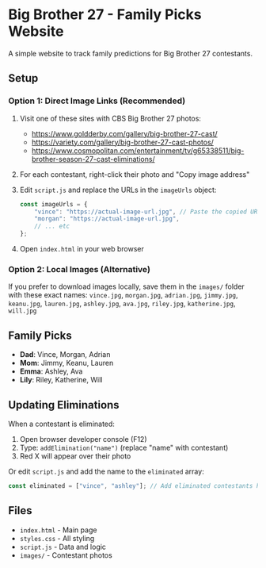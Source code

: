 # Big Brother 27 - Family Picks Website

A simple website to track family predictions for Big Brother 27 contestants.

## Setup

### Option 1: Direct Image Links (Recommended)
1. Visit one of these sites with CBS Big Brother 27 photos:
   - https://www.goldderby.com/gallery/big-brother-27-cast/
   - https://variety.com/gallery/big-brother-27-cast-photos/
   - https://www.cosmopolitan.com/entertainment/tv/g65338511/big-brother-season-27-cast-eliminations/

2. For each contestant, right-click their photo and "Copy image address"

3. Edit `script.js` and replace the URLs in the `imageUrls` object:
   ```javascript
   const imageUrls = {
       "vince": "https://actual-image-url.jpg", // Paste the copied URL here
       "morgan": "https://actual-image-url.jpg",
       // ... etc
   };
   ```

4. Open `index.html` in your web browser

### Option 2: Local Images (Alternative)
If you prefer to download images locally, save them in the `images/` folder with these exact names:
`vince.jpg`, `morgan.jpg`, `adrian.jpg`, `jimmy.jpg`, `keanu.jpg`, `lauren.jpg`, `ashley.jpg`, `ava.jpg`, `riley.jpg`, `katherine.jpg`, `will.jpg`

## Family Picks

- **Dad**: Vince, Morgan, Adrian
- **Mom**: Jimmy, Keanu, Lauren
- **Emma**: Ashley, Ava
- **Lily**: Riley, Katherine, Will

## Updating Eliminations

When a contestant is eliminated:

1. Open browser developer console (F12)
2. Type: `addElimination("name")` (replace "name" with contestant)
3. Red X will appear over their photo

Or edit `script.js` and add the name to the `eliminated` array:
```javascript
const eliminated = ["vince", "ashley"]; // Add eliminated contestants here
```

## Files

- `index.html` - Main page
- `styles.css` - All styling
- `script.js` - Data and logic
- `images/` - Contestant photos